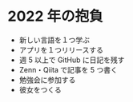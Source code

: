 # 2022 年の抱負

- 新しい言語を１つ学ぶ
- アプリを１つリリースする
- 週 5 以上で GitHub に日記を残す
- Zenn・Qiita で記事を 5 つ書く
- 勉強会に参加する
- 彼女をつくる
